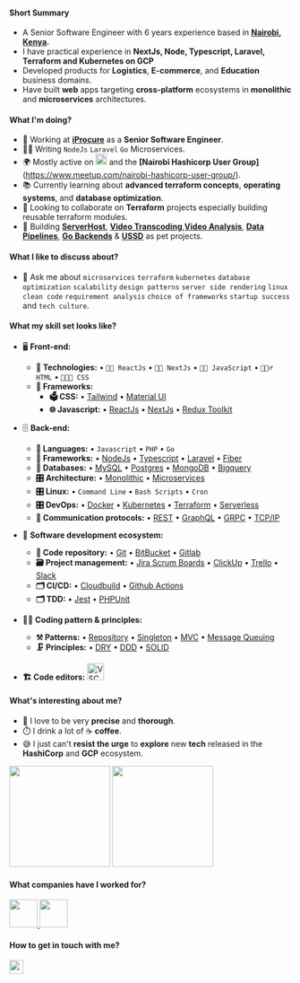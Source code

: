 #### Short Summary
- A Senior Software Engineer with 6 years experience based in **[Nairobi](https://en.wikipedia.org/wiki/Nairobi), [Kenya](https://en.wikipedia.org/wiki/Kenya).** 
- I have practical experience in **NextJs, Node, Typescript, Laravel, Terraform and Kubernetes on GCP**
- Developed products for **Logistics**, **E-commerce**, and **Education** business domains.
- Have built **web** apps targeting **cross-platform** ecosystems in **monolithic** and **microservices** architectures.

#### What I'm doing?
- 🏢 Working at **[iProcure](https://iprocu.re)** as a **Senior Software Engineer**.
- 👨‍💻 Writing `NodeJs` `Laravel` `Go` Microservices.
- 🌍 Mostly active on <a href="https://www.linkedin.com/in/basil-ndonga/"><img src="https://cdn-icons-png.flaticon.com/512/174/174857.png" height=20></a> and the **[Nairobi Hashicorp User Group]**(https://www.meetup.com/nairobi-hashicorp-user-group/).
- 📚 Currently learning about **advanced terraform concepts**, **operating systems**, and **database optimization**.
- 👯 Looking to collaborate on **Terraform** projects especially building reusable terraform modules.
- 🥰 Building **[ServerHost](https://www.serverhost53.com/)**, **[Video Transcoding](https://github.com/Bascil/aws-s3-elastic-video-transcoder-lambda)**,**[Video Analysis](https://github.com/Bascil/aws-rekognition-video-analysis-lambda)**,  **[Data Pipelines](https://github.com/Bascil/gcp-batch-ingestion-bigquery)**, **[Go Backends](https://github.com/Bascil/golang-fiber-backend)** & **[USSD](https://github.com/Bascil/ussd-mobile-money-php)** as pet projects.

#### What I like to discuss about? 
- 💬 Ask me about `microservices` `terraform` `kubernetes` `database optimization` `scalability` `design patterns` `server side rendering` `linux` `clean code` `requirement analysis` `choice of frameworks` `startup success` and `tech culture`.

#### What my skill set looks like?
- 🖥 **Front-end:** 
  - **📜 Technologies:** • `🧙🏻 ReactJs` • `👨‍🏭 NextJs` • `👨‍🔧 JavaScript` • `🧚🏻‍♂️ HTML` • `👨🏻‍🎨 CSS`
  - **🔬 Frameworks:**  
    - **🗳 CSS:** • [Tailwind](https://tailwindcss.com/) • [Material UI](https://mui.com/) 
    - **🌐 Javascript:** • [ReactJs](https://reactjs.org/) • [NextJs](https://nextjs.org/) • [Redux Toolkit](https://redux-toolkit.js.org/) 
- 🗄️ **Back-end:**
  - **📜 Languages:** • `Javascript` • `PHP` • `Go`
  - **🔭 Frameworks:** • [NodeJs](https://nodejs.org/en/) • [Typescript](https://www.typescriptlang.org/) • [Laravel](https://laravel.com/) • [Fiber](https://github.com/gofiber/fiber)
  - **💾 Databases:** • [MySQL](https://www.mysql.com/) • [Postgres](https://www.postgresql.org/) • [MongoDB](https://www.mongodb.com/) • [Bigquery](https://cloud.google.com/bigquery)
  - **🎛 Architecture:** • [Monolithic](https://microservices.io/patterns/monolithic.html) • [Microservices](https://microservices.io/patterns/microservices.html)
  - **🎛 Linux:**  • `Command Line` • `Bash Scripts` • `Cron`
  - **🎛 DevOps:** • [Docker](https://www.docker.com/) • [Kubernetes](https://kubernetes.io/) • [Terraform](https://www.terraform.io/) • [Serverless](https://cloud.google.com/serverless)
  - **🔌 Communication protocols:** • [REST](https://docs.microsoft.com/en-us/azure/architecture/best-practices/api-design) • [GraphQL](https://graphql.org/) • [GRPC](https://grpc.io/) • [TCP/IP](https://www.techtarget.com/searchnetworking/definition/TCP-IP) 
- 🎡 **Software development ecosystem:**
  - **📁 Code repository:** • [Git](https://git-scm.com/) • [BitBucket](https://bitbucket.org/product) • [Gitlab](https://about.gitlab.com/)
  - **🗃 Project management:** • [Jira Scrum Boards](https://www.atlassian.com/software/jira/features/scrum-boards) • [ClickUp](https://clickup.com) • [Trello](https://trello.com) • [Slack](https://app.slack.com)
  - **🗂 CI/CD:** • [Cloudbuild](https://cloud.google.com/build) • [Github Actions](https://github.com/features/actions) 
  - **🗂 TDD:** • [Jest](https://jestjs.io/) • [PHPUnit](https://phpunit.de/)
- 🧙‍♂️ **Coding pattern & principles:**
  - **⚒ Patterns:**  • [Repository](https://deviq.com/design-patterns/repository-pattern) • [Singleton](https://en.wikipedia.org/wiki/Singleton_pattern) •  [MVC](https://en.wikipedia.org/wiki/Model%E2%80%93view%E2%80%93controller) • [Message Queuing](https://cloud.google.com/pubsub)
  - **🗜 Principles:** • [DRY](https://en.wikipedia.org/wiki/Don%27t_repeat_yourself#:~:text=%22Don%27t%20repeat%20yourself%22,data%20normalization%20to%20avoid%20redundancy.) • [DDD](https://en.wikipedia.org/wiki/Domain-driven_design) • [SOLID](https://www.digitalocean.com/community/conceptual_articles/s-o-l-i-d-the-first-five-principles-of-object-oriented-design)
  
- **🏗️ Code editors:**
<a href="https://code.visualstudio.com/"><img src="https://logowik.com/content/uploads/images/visual-studio-code7642.jpg" alt="VSCode" height=30></a>
  
#### What's interesting about me?  
  - 🧐 I love to be very **precise** and **thorough**.
  - ⏱️ I drink a lot of ☕ **coffee**.
  - 😅 I just can't **resist the urge** to **explore** new **tech** released in the **HashiCorp** and **GCP** ecosystem.

<!--Github Stats-->
<p float="left">
<img height="180em" src="https://github-readme-stats.vercel.app/api?username=bascil" /> 
<img height="180em" src="https://github-readme-stats.vercel.app/api/top-langs/?username=bascil"/>
</p>

#### What companies have I worked for?
<p left="center">
  <a href="https://iprocu.re">
    <img src="https://encrypted-tbn0.gstatic.com/images?q=tbn:ANd9GcTd-2Ul1upKYkE0MoPuHX-5w_5f4Hbu6tyI5w&usqp=CAU" height=50>
    </a> 
  <a href="https://www.moovn.com/">
    <img src="https://www.moovn.com/wp-content/uploads/2015/11/cropped-512x512-Android-e1468283210715.png" height=50>
  </a>
</p>


#### How to get in touch with me?
<p left="center">
<a href="https://www.linkedin.com/in/basil-ndonga/">
  <img src="https://img.shields.io/badge/linkedin-%230077B5.svg?&style=for-the-badge&logo=linkedin&logoColor=white" height=25>
</a>
</p>

